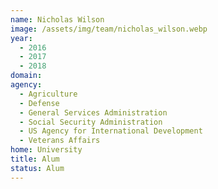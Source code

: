 ```yaml
---
name: Nicholas Wilson
image: /assets/img/team/nicholas_wilson.webp
year: 
  - 2016
  - 2017
  - 2018
domain:
agency:
  - Agriculture
  - Defense
  - General Services Administration
  - Social Security Administration
  - US Agency for International Development
  - Veterans Affairs
home: University
title: Alum
status: Alum
---
```

